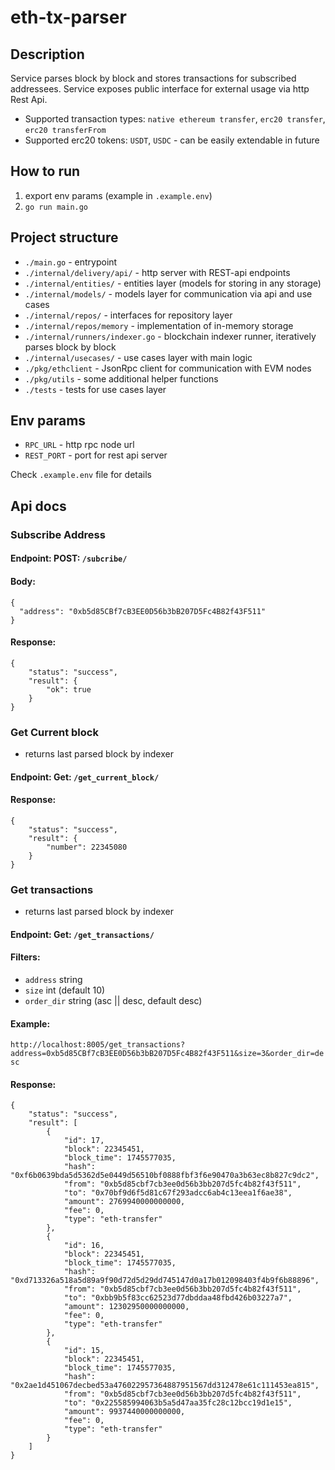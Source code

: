 # eth-tx-parser


## Description

Service parses block by block and stores transactions for subscribed addressees.
Service exposes public interface for external usage via http Rest Api.
- Supported transaction types: `native ethereum transfer`, `erc20 transfer`, `erc20 transferFrom`
- Supported erc20 tokens: `USDT`, `USDC` - can be easily extendable in future

## How to run
1. export env params (example in `.example.env`)
2. `go run main.go`


## Project structure

- `./main.go` - entrypoint
- `./internal/delivery/api/` - http server with REST-api endpoints
- `./internal/entities/` - entities layer (models for storing in any storage)
- `./internal/models/` - models layer for communication via api and use cases
- `./internal/repos/` - interfaces for repository layer
- `./internal/repos/memory` - implementation of in-memory storage
- `./internal/runners/indexer.go` - blockchain indexer runner, iteratively parses block by block
- `./internal/usecases/` - use cases layer with main logic
- `./pkg/ethclient` - JsonRpc client for communication with EVM nodes
- `./pkg/utils` - some additional helper functions
- `./tests` - tests for use cases layer

## Env params
- `RPC_URL` - http rpc node url
- `REST_PORT` - port for rest api server

Check `.example.env` file for details


## Api docs

### Subscribe Address

#### Endpoint: POST: `/subcribe/`

#### Body:

```
{
  "address": "0xb5d85CBf7cB3EE0D56b3bB207D5Fc4B82f43F511"
}
```

#### Response:
```
{
    "status": "success",
    "result": {
        "ok": true
    }
}
```

### Get Current block

- returns last parsed block by indexer

#### Endpoint: Get: `/get_current_block/`

#### Response:
```
{
    "status": "success",
    "result": {
        "number": 22345080
    }
}
```

### Get transactions

- returns last parsed block by indexer

#### Endpoint: Get: `/get_transactions/`

#### Filters:
- `address` string
- `size` int (default 10)
- `order_dir` string (asc || desc, default desc)

#### Example:
`http://localhost:8005/get_transactions?address=0xb5d85CBf7cB3EE0D56b3bB207D5Fc4B82f43F511&size=3&order_dir=desc`

#### Response:
```
{
    "status": "success",
    "result": [
        {
            "id": 17,
            "block": 22345451,
            "block_time": 1745577035,
            "hash": "0xf6b0639bda5d5362d5e0449d56510bf0888fbf3f6e90470a3b63ec8b827c9dc2",
            "from": "0xb5d85cbf7cb3ee0d56b3bb207d5fc4b82f43f511",
            "to": "0x70bf9d6f5d81c67f293adcc6ab4c13eea1f6ae38",
            "amount": 2769940000000000,
            "fee": 0,
            "type": "eth-transfer"
        },
        {
            "id": 16,
            "block": 22345451,
            "block_time": 1745577035,
            "hash": "0xd713326a518a5d89a9f90d72d5d29dd745147d0a17b012098403f4b9f6b88896",
            "from": "0xb5d85cbf7cb3ee0d56b3bb207d5fc4b82f43f511",
            "to": "0xbb9b5f83cc62523d77dbddaa48fbd426b03227a7",
            "amount": 12302950000000000,
            "fee": 0,
            "type": "eth-transfer"
        },
        {
            "id": 15,
            "block": 22345451,
            "block_time": 1745577035,
            "hash": "0x2ae1d451067decbed53a476022957364887951567dd312478e61c111453ea815",
            "from": "0xb5d85cbf7cb3ee0d56b3bb207d5fc4b82f43f511",
            "to": "0x225585994063b5a5d47aa35fc28c12bcc19d1e15",
            "amount": 9937440000000000,
            "fee": 0,
            "type": "eth-transfer"
        }
    ]
}
```
